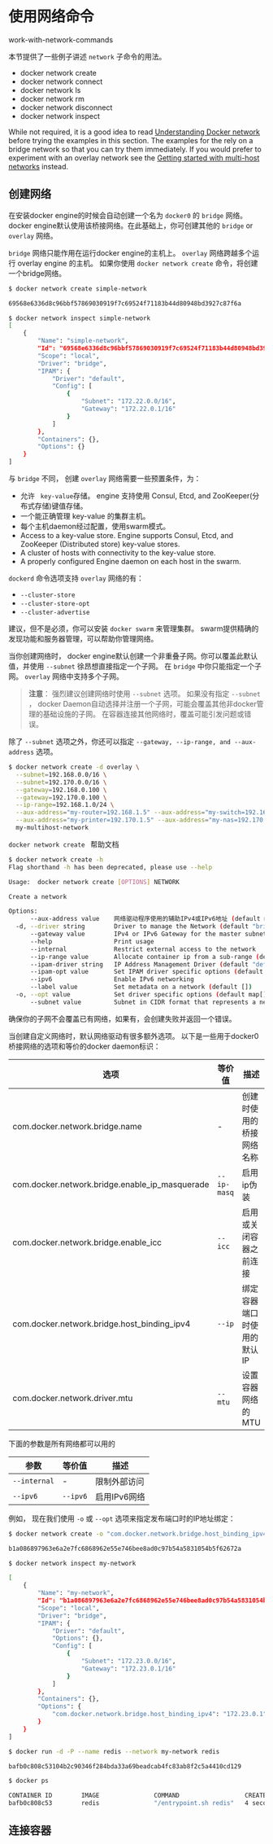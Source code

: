 # 使用网络命令
work-with-network-commands

本节提供了一些例子讲述 `network` 子命令的用法。

+ docker network create
+ docker network connect
+ docker network ls
+ docker network rm
+ docker network disconnect
+ docker network inspect 

While not required, it is a good idea to read [Understanding Docker network](./01-understand-docker-container-networks.md) before trying the examples in this section. The examples for the rely on a bridge network so that you can try them immediately. If you would prefer to experiment with an overlay network see the [Getting started with multi-host networks](./03-get-started-with-multi-host-networking.md) instead.


## 创建网络

在安装docker engine的时候会自动创建一个名为 ` docker0 ` 的 ` bridge ` 网络。 docker engine默认使用该桥接网络。在此基础上，你可创建其他的 ` bridge ` or ` overlay ` 网络。

` bridge ` 网络只能作用在运行docker engine的主机上。 ` overlay ` 网络跨越多个运行 overlay engine 的主机。 如果你使用 ` docker network create ` 命令，将创建一个bridge网络。

```bash
$ docker network create simple-network

69568e6336d8c96bbf57869030919f7c69524f71183b44d80948bd3927c87f6a

$ docker network inspect simple-network
[
    {
        "Name": "simple-network",
        "Id": "69568e6336d8c96bbf57869030919f7c69524f71183b44d80948bd3927c87f6a",
        "Scope": "local",
        "Driver": "bridge",
        "IPAM": {
            "Driver": "default",
            "Config": [
                {
                    "Subnet": "172.22.0.0/16",
                    "Gateway": "172.22.0.1/16"
                }
            ]
        },
        "Containers": {},
        "Options": {}
    }
]

```

与 ` bridge ` 不同， 创建 ` overlay ` 网络需要一些预置条件，为：

+ 允许 ` key-value`存储。 engine 支持使用 Consul, Etcd, and ZooKeeper(分布式存储)键值存储。
+ 一个能正确管理 key-value 的集群主机。
+ 每个主机daemon经过配置，使用swarm模式。
+ Access to a key-value store. Engine supports Consul, Etcd, and ZooKeeper (Distributed store) key-value stores.
+ A cluster of hosts with connectivity to the key-value store.
+ A properly configured Engine daemon on each host in the swarm.

` dockerd ` 命令选项支持 ` overlay ` 网络的有：
+ ` --cluster-store ` 
+ ` --cluster-store-opt ` 
+ ` --cluster-advertise ` 


建议，但不是必须，你可以安装 ` docker swarm ` 来管理集群。 swarm提供精确的发现功能和服务器管理，可以帮助你管理网络。

当你创建网络时， docker engine默认创建一个非重叠子网。你可以覆盖此默认值，并使用 ` --subnet ` 徐昂想直接指定一个子网。 在 ` bridge ` 中你只能指定一个子网。 ` overlay ` 网络中支持多个子网。

> **注意**： 强烈建议创建网络时使用 ` --subnet ` 选项。 如果没有指定 ` --subnet ` ， docker Daemon自动选择并注册一个子网，可能会覆盖其他非docker管理的基础设施的子网。 在容器连接其他网络时，覆盖可能引发问题或错误。

除了 ` --subnet ` 选项之外，你还可以指定 ` --gateway, --ip-range, and --aux-address ` 选项。

```bash
$ docker network create -d overlay \
  --subnet=192.168.0.0/16 \
  --subnet=192.170.0.0/16 \
  --gateway=192.168.0.100 \
  --gateway=192.170.0.100 \
  --ip-range=192.168.1.0/24 \
  --aux-address="my-router=192.168.1.5" --aux-address="my-switch=192.168.1.6" \
  --aux-address="my-printer=192.170.1.5" --aux-address="my-nas=192.170.1.6" \
  my-multihost-network

```

`docker network create ` 帮助文档
```bash
$ docker network create -h
Flag shorthand -h has been deprecated, please use --help

Usage:  docker network create [OPTIONS] NETWORK

Create a network

Options:
      --aux-address value    网络驱动程序使用的辅助IPv4或IPv6地址 (default map[])
  -d, --driver string        Driver to manage the Network (default "bridge")
      --gateway value        IPv4 or IPv6 Gateway for the master subnet (default [])
      --help                 Print usage
      --internal             Restrict external access to the network
      --ip-range value       Allocate container ip from a sub-range (default [])
      --ipam-driver string   IP Address Management Driver (default "default")
      --ipam-opt value       Set IPAM driver specific options (default map[])
      --ipv6                 Enable IPv6 networking
      --label value          Set metadata on a network (default [])
  -o, --opt value            Set driver specific options (default map[])
      --subnet value         Subnet in CIDR format that represents a network segment (default [])
```

确保你的子网不会覆盖已有网络，如果有，会创建失败并返回一个错误。

当创建自定义网络时，默认网络驱动有很多额外选项。 以下是一些用于docker0桥接网络的选项和等价的docker daemon标识：

|  选项  |  等价值  |  描述  |
|  ----  |  -----   |  ----  | 
| com.docker.network.bridge.name | - | 创建时使用的桥接网络名称 |
| com.docker.network.bridge.enable_ip_masquerade | ` --ip-masq ` | 启用ip伪装 |
| com.docker.network.bridge.enable_icc  |  ` --icc ` | 启用或关闭容器之前连接 |
| com.docker.network.bridge.host_binding_ipv4 | ` --ip ` | 绑定容器端口时使用的默认IP |
| com.docker.network.driver.mtu  | ` --mtu ` | 设置容器网络的MTU |

下面的参数是所有网络都可以用的

| 参数 | 等价值  |  描述 |
| ---- | -----   |  ---- |
| ` --internal `  | - | 限制外部访问 | 
| ` --ipv6 ` | ` --ipv6 ` | 启用IPv6网络 |

例如， 现在我们使用 ` -o ` 或 ` --opt ` 选项来指定发布端口时的IP地址绑定：

```bash
$ docker network create -o "com.docker.network.bridge.host_binding_ipv4"="172.23.0.1" my-network

b1a086897963e6a2e7fc6868962e55e746bee8ad0c97b54a5831054b5f62672a

$ docker network inspect my-network

[
    {
        "Name": "my-network",
        "Id": "b1a086897963e6a2e7fc6868962e55e746bee8ad0c97b54a5831054b5f62672a",
        "Scope": "local",
        "Driver": "bridge",
        "IPAM": {
            "Driver": "default",
            "Options": {},
            "Config": [
                {
                    "Subnet": "172.23.0.0/16",
                    "Gateway": "172.23.0.1/16"
                }
            ]
        },
        "Containers": {},
        "Options": {
            "com.docker.network.bridge.host_binding_ipv4": "172.23.0.1"
        }
    }
]

$ docker run -d -P --name redis --network my-network redis

bafb0c808c53104b2c90346f284bda33a69beadcab4fc83ab8f2c5a4410cd129

$ docker ps

CONTAINER ID        IMAGE               COMMAND                  CREATED             STATUS              PORTS                        NAMES
bafb0c808c53        redis               "/entrypoint.sh redis"   4 seconds ago       Up 3 seconds        172.23.0.1:32770->6379/tcp   redis
```


## 连接容器




